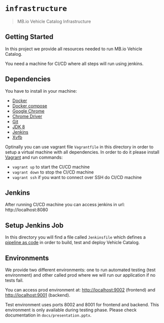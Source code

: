 # `infrastructure`

> MB.io Vehicle Catalog Infrastructure

## Getting Started

In this project we provide all resources needed to run MB.io Vehicle Catalog.

You need a machine for CI/CD where all steps will run using jenkins.


## Dependencies

You have to install in your machine:

* [Docker](https://docs.docker.com/install/)
* [Docker compose](https://docs.docker.com/compose/)
* [Google Chrome](https://www.google.com/chrome/browser/desktop/index.html)
* [Chrome Driver](https://sites.google.com/a/chromium.org/chromedriver/)
* [Git](https://git-scm.com)
* [JDK 8](http://www.oracle.com/technetwork/java/javase/downloads/jdk8-downloads-2133151.html)
* [Jenkins](https://jenkins.io)
* [Xvfb](https://www.x.org/releases/X11R7.7/doc/man/man1/Xvfb.1.xhtml)

Optinally you can use vagrant file `Vagrantfile` in this directory in order to setup a virtual machine with all dependencies. In order to do it please install [Vagrant](https://www.vagrantup.com) and run commands:

* `vagrant up` to start the CI/CD machine
* `vagrant down` to stop the CI/CD machine
* `vagrant ssh` if you want to connect over SSH do CI/CD machine

## Jenkins

After running CI/CD machine you can access jenkins in url: http://localhost:8080

## Setup Jenkins Job

In this directory you will find a file called `Jenkinsfile` which defines a [pipeline as code](https://jenkins.io/doc/book/pipeline-as-code/) in order to build, test and deploy Vehicle Catalog.

## Environments

We provide two different environments: one to run automated testing (test environment) and other called prod where we will run our application if no tests fail.

You can access prod environment at: [http://localhost:9002](http://localhost:9002) (frontend) and [http://localhost:9001](http://localhost:9001) (backend).

Test environment uses ports 8002 and 8001 for frontend and backend. This environment is only available during testing phase. Please check documentation in `docs/presentation.pptx`.